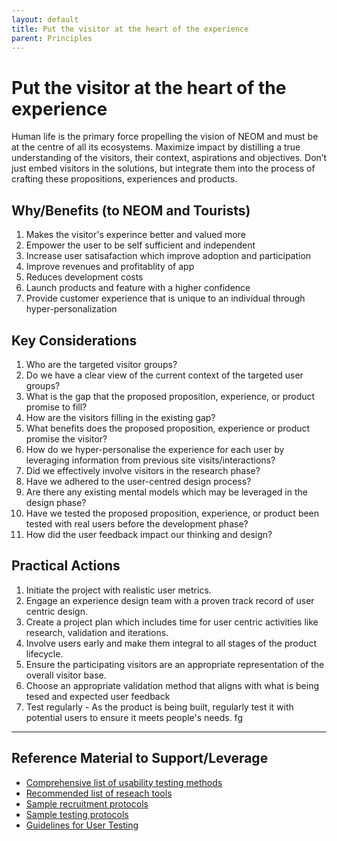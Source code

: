 ```yaml
---
layout: default
title: Put the visitor at the heart of the experience
parent: Principles
---
```


# Put the visitor at the heart of the experience

Human life is the primary force propelling the vision of NEOM and must be at the centre of all its ecosystems. Maximize impact by distilling a true understanding of the visitors, their context, aspirations and objectives. Don’t just embed visitors in the solutions, but integrate them into the process of crafting these propositions, experiences and products.

## Why/Benefits (to NEOM and Tourists)

1. Makes the visitor's experince better and valued more
2. Empower the user to be self sufficient and independent
3. Increase user satisafaction which improve adoption and participation
4. Improve revenues and profitablity of app
5. Reduces development costs
6. Launch products and feature with a higher confidence 
7. Provide customer experience that is unique to an individual through hyper-personalization 

## Key Considerations

1. Who are the targeted visitor groups?
2. Do we have a clear view of the current context of the targeted user groups?
3. What is the gap that the proposed proposition, experience, or product promise to fill?
4. How are the visitors filling in the existing gap?
5. What benefits does the proposed proposition, experience or product promise the visitor?
6. How do we hyper-personalise the experience for each user by leveraging information from previous site visits/interactions?
7. Did we effectively involve visitors in the research phase?
8. Have we adhered to the user-centred design process?
9. Are there any existing mental models which may be leveraged in the design phase?
10. Have we tested the proposed proposition, experience, or product been tested with real users before the development phase?
11. How did the user feedback impact our thinking and design?
  
## Practical Actions


1. Initiate the project with realistic user metrics.  
2. Engage an experience design team with a proven track record of user centric design.  
3. Create a project plan which includes time for user centric activities like research, validation and iterations.  
4. Involve users early and make them integral to all stages of the product lifecycle.  
5. Ensure the participating visitors are an appropriate representation of the overall visitor base.  
6. Choose an appropriate validation method that aligns with what is being tesed and expected user feedback  
7. Test regularly - As the product is being built, regularly test it with potential users to ensure it meets people's needs. 
fg
---

## Reference Material to Support/Leverage

- [Comprehensive list of usability testing methods  ](/)
- [Recommended list of reseach tools](/)
- [Sample recruitment protocols ](/)
- [Sample testing protocols ](/)
- [Guidelines for User Testing](/)
